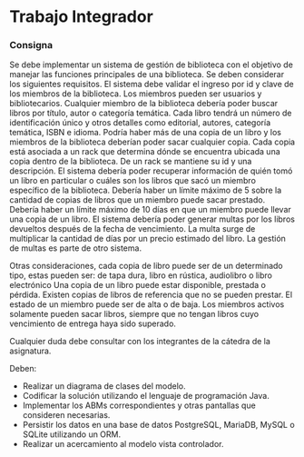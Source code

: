 # Trabajo Integrador 
### Consigna

Se debe implementar un sistema de gestión de biblioteca con el objetivo de manejar las funciones
principales de una biblioteca.
Se deben considerar los siguientes requisitos. El sistema debe validar el ingreso por id y clave de los miembros de la biblioteca. Los miembros pueden ser usuarios y bibliotecarios. Cualquier miembro de la biblioteca debería poder buscar libros por título, autor o categoría temática. Cada libro tendrá un número de identificación único y otros detalles como editorial, autores, categoría temática, ISBN e idioma. Podría haber más de una copia de un libro y los miembros de la biblioteca deberían poder sacar cualquier copia. Cada copia está asociada a un rack que determina dónde se encuentra ubicada una copia dentro de la biblioteca. De un rack se mantiene su id y una descripción. El sistema debería poder recuperar información de quién tomó un libro en particular o cuáles son los libros que sacó un miembro específico de la biblioteca. Debería haber un límite máximo de 5 sobre la cantidad de copias de libros que un miembro puede sacar prestado. Debería haber un límite máximo de 10 días en que un miembro puede llevar una copia de un libro. El sistema debería poder generar multas por los libros devueltos después de la fecha de vencimiento. La multa surge de multiplicar la cantidad de días por un precio estimado del libro. La gestión de multas es parte de otro sistema. 

Otras consideraciones, cada copia de libro puede ser de un determinado tipo, estas pueden ser: de tapa dura, libro en rústica, audiolibro o libro electrónico Una copia de un libro puede estar disponible, prestada o pérdida. Existen copias de libros de referencia que no se pueden prestar. El estado de un miembro puede ser de alta o de baja. Los miembros activos solamente pueden sacar libros, siempre que no tengan libros cuyo vencimiento de entrega haya sido superado.

Cualquier duda debe consultar con los integrantes de la cátedra de la asignatura.

Deben:
- Realizar un diagrama de clases del modelo.
- Codificar la solución utilizando el lenguaje de programación Java.
- Implementar los ABMs correspondientes y otras pantallas que consideren necesarias.
- Persistir los datos en una base de datos PostgreSQL, MariaDB, MySQL o SQLite utilizando un ORM.
- Realizar un acercamiento al modelo vista controlador.